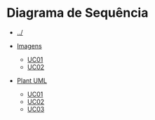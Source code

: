 # Diagrama de Sequência

- [../](../README.md)
- [Imagens](./Imagens)
  - [UC01](./Imagens/SD-UC01.png)
  - [UC02](./Imagens/SD-UC02.png)

  <!--

  - [UC03](./Imagens/SD-UC03.png)
  - [UC04](./Imagens/SD-UC04.png)
  - [UC05](./Imagens/SD-UC05.png)
  - [UC06](./Imagens/SD-UC06.png)
  - [UC07 até o UC12](./Imagens/SD-UC07-UC12.png)
  - [UC13](./Imagens/SD-UC13.png)
  - [UC14 até o UC15](./Imagens/SD-UC14-UC15.png)
  - [UC16](./Imagens/SD-UC16.png) 
  
  -->
  
- [Plant UML](./PlantUML)
  - [UC01](./PlantUML/UC01.plantuml)
  - [UC02](./PlantUML/UC02.plantuml)
  - [UC03](./PlantUML/UC03.plantuml)

  <!-- 

  - [UC04](./PlantUML/UC04.plantuml)
  - [UC05](./PlantUML/UC05.plantuml)
  - [UC06](./PlantUML/UC06.plantuml)
  - [UC07 até o UC12](./PlantUML/UC07-UC12.plantuml)
  - [UC13](./PlantUML/UC13.plantuml)
  - [UC14 até o UC15](./PlantUML/UC14-UC15.plantuml)
  - [UC16](./PlantUML/UC16.plantuml)
  
  -->
